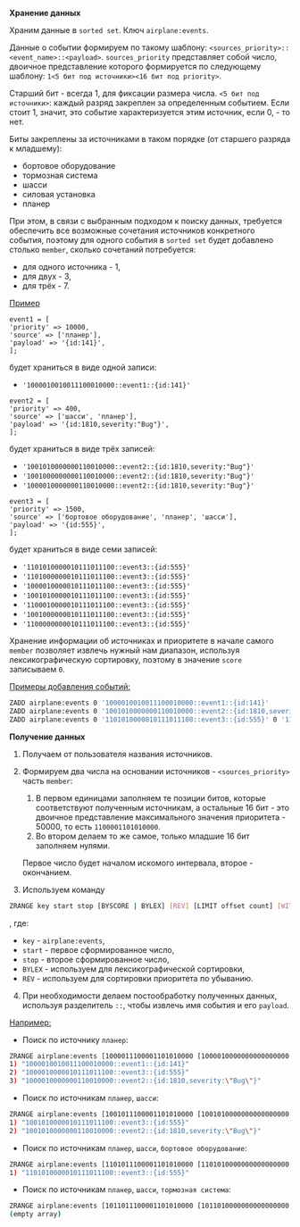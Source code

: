 **Хранение данных**

Храним данные в `sorted set`. Ключ `airplane:events`.

Данные о событии формируем по такому шаблону: `<sources_priority>::<event_name>::<payload>`.
`sources_priority` представляет собой число, двоичное представление которого формируется по следующему шаблону: `1<5 бит под источники><16 бит под priority>`.

Старший бит - всегда 1, для фиксации размера числа.
`<5 бит под источники>`: каждый разряд закреплен за определенным событием. Если стоит 1, значит, это событие характеризуется этим источник, если 0, - то нет.

Биты закреплены за источниками в таком порядке (от старшего разряда к младшему):

- бортовое оборудование
- тормозная система
- шасси
- силовая установка
- планер

При этом, в связи с выбранным подходом к поиску данных, требуется обеспечить все возможные сочетания источников конкретного события, поэтому для одного события в `sorted set` будет добавлено столько `member`, сколько сочетаний потребуется:

- для одного источника - 1,
- для двух - 3,
- для трёх - 7.

<u>Пример</u>

```
event1 = [
'priority' => 10000,
'source' => ['планер'],
'payload' => '{id:141}',
];
```

будет храниться в виде одной записи:

- `'1000010010011100010000::event1::{id:141}'`

```
event2 = [
'priority' => 400,
'source' => ['шасси', 'планер'],
'payload' => '{id:1810,severity:"Bug"}',
];
```

будет храниться в виде трёх записей:

- `'1001010000000110010000::event2::{id:1810,severity:"Bug"}'`
- `'1001000000000110010000::event2::{id:1810,severity:"Bug"}'`
- `'1000010000000110010000::event2::{id:1810,severity:"Bug"}'`

```
event3 = [
'priority' => 1500,
'source' => ['бортовое оборудование', 'планер', 'шасси'],
'payload' => '{id:555}',
];
```

будет храниться в виде семи записей:

- `'1101010000010111011100::event3::{id:555}'`
- `'1101000000010111011100::event3::{id:555}'`
- `'1000010000010111011100::event3::{id:555}'`
- `'1001010000010111011100::event3::{id:555}'`
- `'1100010000010111011100::event3::{id:555}'`
- `'1001000000010111011100::event3::{id:555}'`
- `'1100000000010111011100::event3::{id:555}'`

Хранение информации об источниках и приоритете в начале самого `member` позволяет извлечь нужный нам диапазон, используя лексикографическую сортировку, поэтому в значение `score` записываем `0`.

<u>Примеры добавления событий:</u>

```bash
ZADD airplane:events 0 '1000010010011100010000::event1::{id:141}'
ZADD airplane:events 0 '1001010000000110010000::event2::{id:1810,severity:"Bug"}' 0 '1001000000000110010000::event2::{id:1810,severity:"Bug"}' 0 '1000010000000110010000::event2::{id:1810,severity:"Bug"}'
ZADD airplane:events 0 '1101010000010111011100::event3::{id:555}' 0 '1101000000010111011100::event3::{id:555}' 0 '1000010000010111011100::event3::{id:555}' 0 '1001010000010111011100::event3::{id:555}' 0 '1100010000010111011100::event3::{id:555}' 0 '1001000000010111011100::event3::{id:555}' 0 '1100000000010111011100::event3::{id:555}'
```

**Получение данных**

1. Получаем от пользователя названия источников.
2. Формируем два числа на основании источников - `<sources_priority>` часть `member`:

   1. В первом единицами заполняем те позиции битов, которые соответствуют полученным источникам, а остальные 16 бит - это двоичное представление максимального значения приоритета - 50000, то есть `1100001101010000`.
   2. Во втором делаем то же самое, только младшие 16 бит заполняем нулями.

   Первое число будет началом искомого интервала, второе - окончанием.

3. Используем команду

```bash
ZRANGE key start stop [BYSCORE | BYLEX] [REV] [LIMIT offset count] [WITHSCORES]
```

, где:

- `key` - `airplane:events`,
- `start` - первое сформированное число,
- `stop` - второе сформированное число,
- `BYLEX` - используем для лексикографической сортировки,
- `REV` - используем для сортировки приоритета по убыванию.

4. При необходимости делаем постообработку полученных данных, используя разделитель `::`, чтобы извлечь имя события и его `payload`.

<u>Например:</u>

- Поиск по источнику `планер`:

```bash
ZRANGE airplane:events [1000011100001101010000 [1000010000000000000000 BYLEX REV
1) "1000010010011100010000::event1::{id:141}"
2) "1000010000010111011100::event3::{id:555}"
3) "1000010000000110010000::event2::{id:1810,severity:\"Bug\"}"
```

- Поиск по источникам `планер`, `шасси`:

```bash
ZRANGE airplane:events [1001011100001101010000 [1001010000000000000000 BYLEX REV
1) "1001010000010111011100::event3::{id:555}"
2) "1001010000000110010000::event2::{id:1810,severity:\"Bug\"}"
```

- Поиск по источникам `планер`, `шасси`, `бортовое оборудование`:

```bash
ZRANGE airplane:events [1101011100001101010000 [1101010000000000000000 BYLEX REV
1) "1101010000010111011100::event3::{id:555}"
```

- Поиск по источникам `планер`, `шасси`, `тормозная система`:

```bash
ZRANGE airplane:events [1011011100001101010000 [1011010000000000000000 BYLEX REV
(empty array)
```
